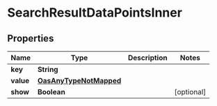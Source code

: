 

# SearchResultDataPointsInner

## Properties

Name | Type | Description | Notes
------------ | ------------- | ------------- | -------------
**key** | **String** |  | 
**value** | [**OasAnyTypeNotMapped**](.md) |  | 
**show** | **Boolean** |  |  [optional]




